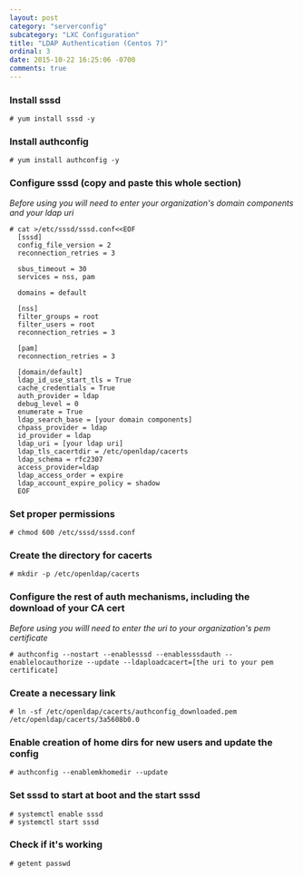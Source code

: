 ```yaml
---
layout: post
category: "serverconfig"
subcategory: "LXC Configuration"
title: "LDAP Authentication (Centos 7)"
ordinal: 3
date: 2015-10-22 16:25:06 -0700
comments: true
---
```

<!--break-->

### Install sssd
    # yum install sssd -y

### Install authconfig
    # yum install authconfig -y

### Configure sssd (copy and paste this whole section)
*Before using you will need to enter your organization's domain components and your ldap uri*

    # cat >/etc/sssd/sssd.conf<<EOF
      [sssd]
      config_file_version = 2
      reconnection_retries = 3

      sbus_timeout = 30
      services = nss, pam

      domains = default

      [nss]
      filter_groups = root
      filter_users = root
      reconnection_retries = 3

      [pam]
      reconnection_retries = 3

      [domain/default]
      ldap_id_use_start_tls = True
      cache_credentials = True
      auth_provider = ldap
      debug_level = 0
      enumerate = True
      ldap_search_base = [your domain components]
      chpass_provider = ldap
      id_provider = ldap
      ldap_uri = [your ldap uri]
      ldap_tls_cacertdir = /etc/openldap/cacerts
      ldap_schema = rfc2307
      access_provider=ldap
      ldap_access_order = expire
      ldap_account_expire_policy = shadow
      EOF

### Set proper permissions
    # chmod 600 /etc/sssd/sssd.conf

### Create the directory for cacerts
    # mkdir -p /etc/openldap/cacerts

### Configure the rest of auth mechanisms, including the download of your CA cert
*Before using you willl need to enter the uri to your organization's pem certificate*

    # authconfig --nostart --enablesssd --enablesssdauth --enablelocauthorize --update --ldaploadcacert=[the uri to your pem certificate]

### Create a necessary link
    # ln -sf /etc/openldap/cacerts/authconfig_downloaded.pem /etc/openldap/cacerts/3a5608b0.0

### Enable creation of home dirs for new users and update the config
    # authconfig --enablemkhomedir --update

### Set sssd to start at boot and the start sssd
    # systemctl enable sssd
    # systemctl start sssd

### Check if it's working
    # getent passwd
